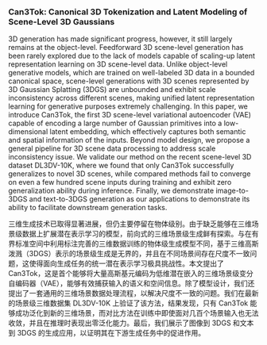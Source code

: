 ### Can3Tok: Canonical 3D Tokenization and Latent Modeling of Scene-Level 3D Gaussians

3D generation has made significant progress, however, it still largely remains at the object-level. Feedforward 3D scene-level generation has been rarely explored due to the lack of models capable of scaling-up latent representation learning on 3D scene-level data. Unlike object-level generative models, which are trained on well-labeled 3D data in a bounded canonical space, scene-level generations with 3D scenes represented by 3D Gaussian Splatting (3DGS) are unbounded and exhibit scale inconsistency across different scenes, making unified latent representation learning for generative purposes extremely challenging. In this paper, we introduce Can3Tok, the first 3D scene-level variational autoencoder (VAE) capable of encoding a large number of Gaussian primitives into a low-dimensional latent embedding, which effectively captures both semantic and spatial information of the inputs. Beyond model design, we propose a general pipeline for 3D scene data processing to address scale inconsistency issue. We validate our method on the recent scene-level 3D dataset DL3DV-10K, where we found that only Can3Tok successfully generalizes to novel 3D scenes, while compared methods fail to converge on even a few hundred scene inputs during training and exhibit zero generalization ability during inference. Finally, we demonstrate image-to-3DGS and text-to-3DGS generation as our applications to demonstrate its ability to facilitate downstream generation tasks.

三维生成技术已取得显著进展，但仍主要停留在物体级别。由于缺乏能够在三维场景级数据上扩展潜在表示学习的模型，前向式的三维场景级生成鲜有探索。与在有界标准空间中利用标注完善的三维数据训练的物体级生成模型不同，基于三维高斯泼溅（3DGS）表示的场景级生成是无界的，并且在不同场景间存在尺度不一致问题，这使得面向生成任务的统一潜在表示学习极具挑战性。本文提出了 Can3Tok，这是首个能够将大量高斯基元编码为低维潜在嵌入的三维场景级变分自编码器（VAE），能够有效捕获输入的语义和空间信息。除了模型设计，我们还提出了一套通用的三维场景数据处理流程，以解决尺度不一致的问题。我们在最新的场景级三维数据集 DL3DV-10K 上验证了该方法，结果发现，只有 Can3Tok 能够成功泛化到新的三维场景，而对比方法在训练中即使面对几百个场景输入也无法收敛，并且在推理时表现出零泛化能力。最后，我们展示了图像到 3DGS 和文本到 3DGS 的生成应用，以证明其在下游生成任务中的促进作用。
